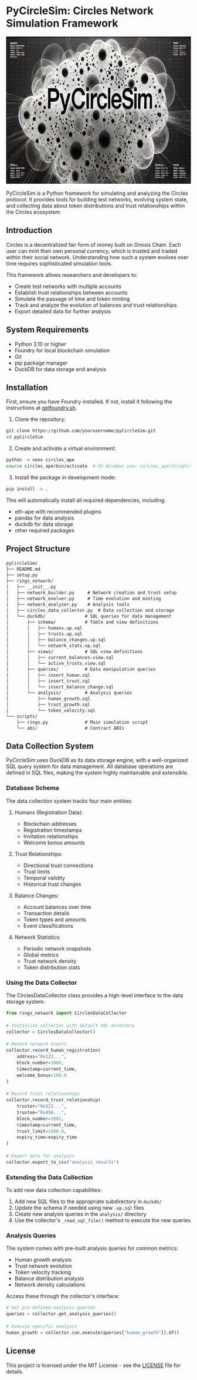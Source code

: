 # PyCircleSim: Circles Network Simulation Framework

<img src="img/pycirclesim.jpg" alt="pyCircleSim" style="height:400px;width:900px;">

PyCircleSim is a Python framework for simulating and analyzing the Circles protocol. It provides tools for building test networks, evolving system state, and collecting data about token distributions and trust relationships within the Circles ecosystem.

## Introduction

Circles is a decentralized fair form of money built on Gnosis Chain. Each user can mint their own personal currency, which is trusted and traded within their social network. Understanding how such a system evolves over time requires sophisticated simulation tools.

This framework allows researchers and developers to:
- Create test networks with multiple accounts
- Establish trust relationships between accounts
- Simulate the passage of time and token minting
- Track and analyze the evolution of balances and trust relationships
- Export detailed data for further analysis

## System Requirements

- Python 3.10 or higher
- Foundry for local blockchain simulation
- Git
- pip package manager
- DuckDB for data storage and analysis

## Installation

First, ensure you have Foundry installed. If not, install it following the instructions at [getfoundry.sh](https://getfoundry.sh/).

1. Clone the repository:
```bash
git clone https://github.com/yourusername/pyCircleSim.git
cd pyCircleSim
```

2. Create and activate a virtual environment:
```bash
python -m venv circles_ape
source circles_ape/bin/activate  # On Windows use: circles_ape\Scripts\activate
```

3. Install the package in development mode:
```bash
pip install -e .
```

This will automatically install all required dependencies, including:
- eth-ape with recommended plugins
- pandas for data analysis
- duckdb for data storage
- other required packages

## Project Structure

```
pyCircleSim/
├── README.md
├── setup.py
├── rings_network/
│   ├── __init__.py
│   ├── network_builder.py     # Network creation and trust setup
│   ├── network_evolver.py     # Time evolution and minting
│   ├── network_analyzer.py    # Analysis tools
│   ├── circles_data_collector.py  # Data collection and storage
│   └── duckdb/               # SQL queries for data management
│       ├── schema/           # Table and view definitions
│       │   ├── humans.up.sql
│       │   ├── trusts.up.sql
│       │   ├── balance_changes.up.sql
│       │   └── network_stats.up.sql
│       ├── views/            # SQL view definitions
│       │   ├── current_balances.view.sql
│       │   └── active_trusts.view.sql
│       ├── queries/          # Data manipulation queries
│       │   ├── insert_human.sql
│       │   ├── insert_trust.sql
│       │   └── insert_balance_change.sql
│       └── analysis/         # Analysis queries
│           ├── human_growth.sql
│           ├── trust_growth.sql
│           └── token_velocity.sql
└── scripts/
    ├── rings.py              # Main simulation script
    └── abi/                  # Contract ABIs
```

## Data Collection System

PyCircleSim uses DuckDB as its data storage engine, with a well-organized SQL query system for data management. All database operations are defined in SQL files, making the system highly maintainable and extensible.

### Database Schema

The data collection system tracks four main entities:

1. Humans (Registration Data):
   - Blockchain addresses
   - Registration timestamps
   - Invitation relationships
   - Welcome bonus amounts

2. Trust Relationships:
   - Directional trust connections
   - Trust limits
   - Temporal validity
   - Historical trust changes

3. Balance Changes:
   - Account balances over time
   - Transaction details
   - Token types and amounts
   - Event classifications

4. Network Statistics:
   - Periodic network snapshots
   - Global metrics
   - Trust network density
   - Token distribution stats

### Using the Data Collector

The CirclesDataCollector class provides a high-level interface to the data storage system:

```python
from rings_network import CirclesDataCollector

# Initialize collector with default SQL directory
collector = CirclesDataCollector()

# Record network events
collector.record_human_registration(
    address="0x123...",
    block_number=1000,
    timestamp=current_time,
    welcome_bonus=100.0
)

# Record trust relationships
collector.record_trust_relationship(
    truster="0x123...",
    trustee="0x456...",
    block_number=1001,
    timestamp=current_time,
    trust_limit=1000.0,
    expiry_time=expiry_time
)

# Export data for analysis
collector.export_to_csv("analysis_results")
```

### Extending the Data Collection

To add new data collection capabilities:

1. Add new SQL files to the appropriate subdirectory in `duckdb/`
2. Update the schema if needed using new `.up.sql` files
3. Create new analysis queries in the `analysis/` directory
4. Use the collector's `_read_sql_file()` method to execute the new queries

### Analysis Queries

The system comes with pre-built analysis queries for common metrics:

- Human growth analysis
- Trust network evolution
- Token velocity tracking
- Balance distribution analysis
- Network density calculations

Access these through the collector's interface:

```python
# Get pre-defined analysis queries
queries = collector.get_analysis_queries()

# Execute specific analysis
human_growth = collector.con.execute(queries["human_growth"]).df()
```

## License

This project is licensed under the MIT License - see the [LICENSE](LICENSE) file for details.